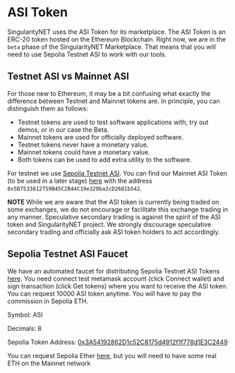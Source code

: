 # ASI Token

SingularityNET uses the ASI Token for its marketplace. The ASI Token is an ERC-20 token hosted on the Ethereum Blockchain. Right now, we are in the `beta` phase of the SingularityNET Marketplace. That means that you will need to use Sepolia Testnet ASI to work with our tools.

## Testnet ASI vs Mainnet ASI
For those new to Ethereum, it may be a bit confusing what exactly the difference between Testnet and Mainnet tokens are. In principle, you can distinguish them as follows:
* Testnet tokens are used to test software applications with, try out demos, or in our case the Beta.
* Mainnet tokens are used for officially deployed software.
* Testnet tokens never have a monetary value.
* Mainnet tokens could have a monetary value.
* Both tokens can be used to add extra utility to the software.

For testnet we use [Sepolia Testnet ASI](https://faucet.singularitynet.io/). You can find our Mainnet ASI Token (to be used in a later stage) [here](https://etherscan.io/address/0x5B7533812759B45C2B44C19e320ba2cD2681b542) with the address `0x5B7533812759B45C2B44C19e320ba2cD2681b542`.

<div class="callout callout--warning">
    <p><strong>NOTE</strong> While we are aware that the ASI token is currently being traded on some exchanges, we do not encourage or facilitate this exchange trading in any manner. Speculative secondary trading is against the spirit of the ASI token and SingularityNET project. We strongly discourage speculative secondary trading and officially ask ASI token holders to act accordingly.</p>
</div>


## Sepolia Testnet ASI Faucet

We have an automated faucet for distributing Sepolia Testnet ASI Tokens [here](https://faucet.singularitynet.io/). You need connect test metamask account (click Connect wallet) and sign transaction (click Get tokens) where you want to receive the ASI token. You can request 10000 ASI token anytime. You will have to pay the commission in Sepolia ETH.

Symbol: ASI

Decimals: 8

Sepolia Token Address: 
[0x3A54192862D1c52C8175d4912f1f778d1E3C2449](https://sepolia.etherscan.io/address/0x3A54192862D1c52C8175d4912f1f778d1E3C2449)

You can request Sepolia Ether [here](https://www.infura.io/faucet/sepolia), but you will need to have some real ETH on the Mainnet network